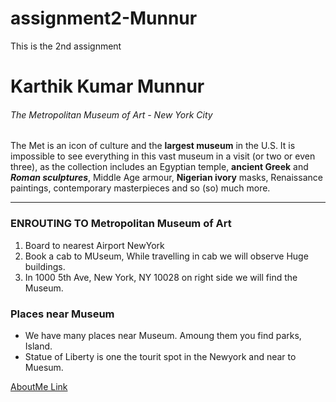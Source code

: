 # assignment2-Munnur
This is the 2nd assignment
 
# Karthik Kumar Munnur

###### The Metropolitan Museum of Art - New York City

The Met is an icon of culture and the __largest museum__ in the U.S. It is impossible to see everything in this vast museum in a visit (or two or even three), as the collection includes an Egyptian temple, **ancient Greek** and ***Roman sculptures***, Middle Age armour, **Nigerian ivory** masks, Renaissance paintings, contemporary masterpieces and so (so) much more. 


---
### ENROUTING TO Metropolitan Museum of Art

1. Board to nearest Airport NewYork
2. Book a cab to MUseum, While travelling in cab we will observe Huge buildings.
3. In 1000 5th Ave, New York, NY 10028 on right side we will find the Museum.

### Places near Museum

* We have many places near Museum. Amoung them you find parks, Island.
* Statue of Liberty is one the tourit spot in the Newyork and near to Muesum.

[AboutMe Link](https://github.com/KarthikMunnur/assignment2-Munnur/blob/cf7042da5a3206bc678cfff4ce041463dc78bbc5/AboutMe.md)

